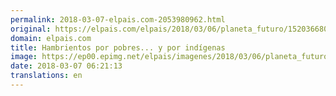 ```yaml
---
permalink: 2018-03-07-elpais.com-2053980962.html
original: https://elpais.com/elpais/2018/03/06/planeta_futuro/1520366809_110493.html#?ref=rss&format=simple&link=link
domain: elpais.com
title: Hambrientos por pobres... y por indígenas
image: https://ep00.epimg.net/elpais/imagenes/2018/03/06/planeta_futuro/1520366809_110493_1520398200_rrss_normal.jpg
date: 2018-03-07 06:21:13
translations: en
---
```


